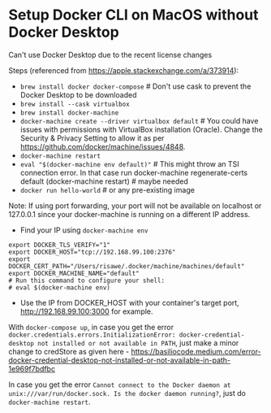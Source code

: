 # Setup Docker CLI on MacOS without Docker Desktop 
 
Can't use Docker Desktop due to the recent license changes

Steps (referenced from https://apple.stackexchange.com/a/373914):

* `brew install docker docker-compose` # Don't use cask to prevent the Docker Desktop to be downloaded
* `brew install --cask virtualbox` 
* `brew install docker-machine`
* `docker-machine create --driver virtualbox default` # You could have issues with permissions with VirtualBox installation (Oracle). Change the Security & Privacy Setting to allow it as per https://github.com/docker/machine/issues/4848.  
* `docker-machine restart`
* `eval "$(docker-machine env default)"` # This might throw an TSI connection error. In that case run docker-machine regenerate-certs default (docker-machine restart) # maybe needed
* `docker run hello-world` # or any pre-existing image

Note: If using port forwarding, your port will not be available on localhost or 127.0.0.1 since your docker-machine is running on a different IP address.
* Find your IP using `docker-machine env`
```docker-machine env
export DOCKER_TLS_VERIFY="1"
export DOCKER_HOST="tcp://192.168.99.100:2376"
export DOCKER_CERT_PATH="/Users/risawe/.docker/machine/machines/default"
export DOCKER_MACHINE_NAME="default"
# Run this command to configure your shell: 
# eval $(docker-machine env)
```
* Use the IP from DOCKER_HOST with your container's target port, http://192.168.99.100:3000 for example.

With `docker-compose up`, in case you get the error `docker.credentials.errors.InitializationError: docker-credential-desktop not installed or not available in PATH`, just make a minor change to credStore as given here - https://basiliocode.medium.com/error-docker-credential-desktop-not-installed-or-not-available-in-path-1e969f7bdfbc

In case you get the error `Cannot connect to the Docker daemon at unix:///var/run/docker.sock. Is the docker daemon running?`, just do `docker-machine restart`.
